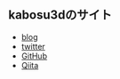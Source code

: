 ## kabosu3dのサイト
- [blog](https://kabosu3d.hatenablog.com/)
- [twitter](https://twitter.com/kabosu3d)
- [GitHub](https://github.com/kabosu3d)
- [Qiita](https://qiita.com/kabosu3d)
